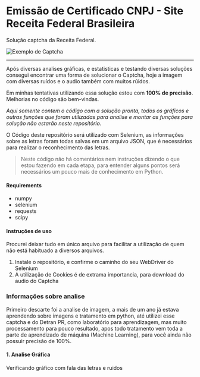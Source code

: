 # Emissão de Certificado CNPJ - Site Receita Federal Brasileira

Solução captcha da Receita Federal.

![Exemplo de Captcha](https://user-images.githubusercontent.com/71271207/171506159-c5c2e472-2161-4883-a653-c4a5aa17ca59.png)

<hr>
Após diversas analises gráficas, e estatisticas e testando diversas soluções consegui encontrar uma forma de solucionar o Captcha, hoje a imagem com diversas ruídos e o audio também com muitos rúidos.

Em minhas tentativas utilizando essa solução estou com **100% de precisão**. Melhorias no código são bem-vindas.

*Aqui somente contem o código com a solução pronta, todos os gráficos e outras funções que foram utilizadas para analise e montar as funções para solução não estarão neste repositório.*

O Código deste repositório será utilizado com Selenium, as informações sobre as letras foram todas salvas em um arquivo JSON, que é necessários para realizar o reconhecimento das letras.

> Neste código não há comentários nem instruções dizendo o que estou fazendo em cada etapa, para entender alguns pontos será necessários um pouco mais de conhecimento em Python.

#### Requirements 
* numpy
* selenium
* requests
* scipy

#### Instruções de uso

Procurei deixar tudo em único arquivo para facilitar a utilização de quem não está habituado a diversos arquivos.

1. Instale o repositório, e confirme o caminho do seu WebDriver do Selenium
2. A utilização de Cookies é de extrama importancia, para download do audio do Captcha


### Informações sobre analise

Primeiro descarte foi a analise de imagem, a mais de um ano já estava aprendendo sobre imagens e tratamento em python, até utilizei esse captcha e do Detran PR, como laboratório para aprendizagem, mas muito processamento para pouco resultado, apos todo tratamento vem toda a parte de aprendizado de máquina (Machine Learning), para você ainda não possuir precisão de 100%.

#### 1. Analise Gráfica

Verificando gráfico com fala das letras e ruidos

